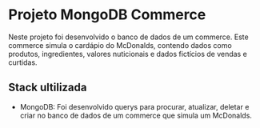 # Projeto MongoDB Commerce

Neste projeto foi desenvolvido o banco de dados de um commerce. Este commerce simula o cardápio do McDonalds, contendo dados como produtos, ingredientes, valores nuticionais e dados fictícios de vendas e curtidas.

## Stack ultilizada

- MongoDB: Foi desenvolvido querys para procurar, atualizar, deletar e criar no banco de dados de um commerce que simula um McDonalds.
